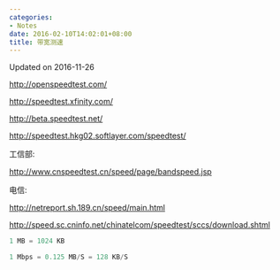 ```yaml
---
categories:
- Notes
date: 2016-02-10T14:02:01+08:00
title: 带宽测速
---
```


<!--more-->

Updated on 2016-11-26

http://openspeedtest.com/

http://speedtest.xfinity.com/

http://beta.speedtest.net/

http://speedtest.hkg02.softlayer.com/speedtest/

工信部:

http://www.cnspeedtest.cn/speed/page/bandspeed.jsp

电信:

http://netreport.sh.189.cn/speed/main.html

http://speed.sc.cninfo.net/chinatelcom/speedtest/sccs/download.shtml

```java
1 MB = 1024 KB

1 Mbps = 0.125 MB/S = 128 KB/S
```
